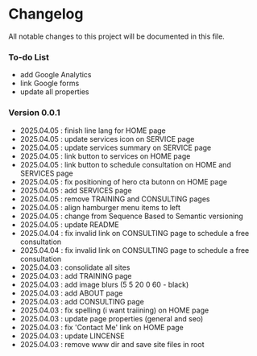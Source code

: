 # Changelog
All notable changes to this project will be documented in this file.

### To-do List
- add Google Analytics
- link Google forms
- update all properties

### Version 0.0.1
- 2025.04.05 : finish line lang for HOME page
- 2025.04.05 : update services icon on SERVICE page
- 2025.04.05 : update services summary on SERVICE page
- 2025.04.05 : link button to services on HOME page
- 2025.04.05 : link button to schedule consultation on HOME and SERVICES page
- 2025.04.05 : fix positioning of hero cta butonn on HOME page
- 2025.04.05 : add SERVICES page
- 2025.04.05 : remove TRAINING and CONSULTING pages
- 2025.04.05 : align hamburger menu items to left
- 2025.04.05 : change from Sequence Based to Semantic versioning
- 2025.04.05 : update README
- 2025.04.04 : fix invalid link on CONSULTING page to schedule a free consultation
- 2025.04.04 : fix invalid link on CONSULTING page to schedule a free consultation
- 2025.04.03 : consolidate all sites
- 2025.04.03 : add TRAINING page
- 2025.04.03 : add image blurs (5 5 20 0 60 - black)
- 2025.04.03 : add ABOUT page
- 2025.04.03 : add CONSULTING page
- 2025.04.03 : fix spelling (i want traiining) on HOME page
- 2025.04.03 : update page properties (general and seo)
- 2025.04.03 : fix 'Contact Me' link on HOME page
- 2025.04.03 : update LINCENSE
- 2025.04.03 : remove www dir and save site files in root